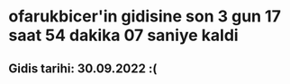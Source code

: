 # ofarukbicer'in gidisine son 3 gun 17 saat 54 dakika 07 saniye kaldi

## Gidis tarihi: 30.09.2022 :(